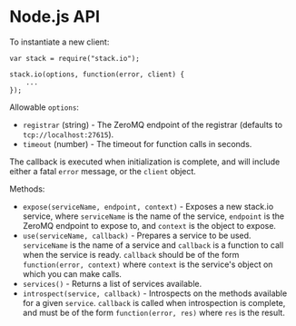 # Node.js API #

To instantiate a new client:

    var stack = require("stack.io");

    stack.io(options, function(error, client) {
        ...
    });

Allowable `options`:

 * `registrar` (string) - The ZeroMQ endpoint of the registrar
   (defaults to `tcp://localhost:27615`).
 * `timeout` (number) - The timeout for function calls in seconds.

The callback is executed when initialization is complete, and will include
either a fatal `error` message, or the `client` object.

Methods:
 * `expose(serviceName, endpoint, context)` - Exposes a new stack.io service,
   where `serviceName` is the name of the service, `endpoint` is the ZeroMQ
   endpoint to expose to, and `context` is the object to expose.
 * `use(serviceName, callback)` - Prepares a service to be used. `serviceName`
   is the name of a service and `callback` is a function to call when the
   service is ready. `callback` should be of the form
   `function(error, context)` where `context` is the service's object on which
   you can make calls.
 * `services()` - Returns a list of services available.
 * `introspect(service, callback)` - Introspects on the methods available
   for a given `service`. `callback` is called when introspection is complete,
   and must be of the form `function(error, res)` where `res` is the result.